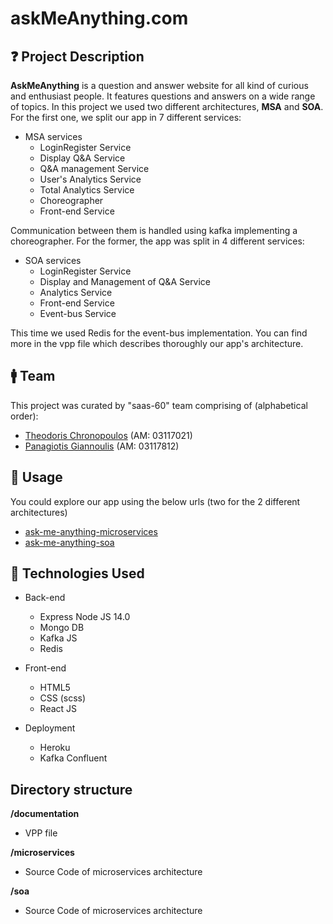 # askMeAnything.com

## :question: Project Description

**AskMeAnything** is a question and answer website for all kind of curious and enthusiast people. 
It features questions and answers on a wide range of topics. In this project we used two different architectures, **MSA** and **SOA**. 
For the first one, we split our app in 7 different services:

* MSA services
    * LoginRegister Service
    * Display Q&A Service
    * Q&A management Service
    * User's Analytics Service
    * Total Analytics Service
    * Choreographer
    * Front-end Service
    
Communication between them is handled using kafka implementing a choreographer.
For the former, the app was split in 4 different services:

* SOA services
    * LoginRegister Service
    * Display and Management of Q&A Service
    * Analytics Service
    * Front-end Service
    * Event-bus Service
    
This time we used Redis for the event-bus implementation. You can find more in the vpp file which describes thoroughly our app's 
architecture.

## :mens: Team

This project was curated by "saas-60" team comprising of (alphabetical order):
* [Theodoris Chronopoulos](https://github.com/theodore-chronopoulos) (AM: 03117021)
* [Panagiotis Giannoulis](https://github.com/pangiann) (AM: 03117812)


## :nut_and_bolt: Usage 
You could explore our app using the below urls (two for the 2 different architectures)

 - [ask-me-anything-microservices](https://ask-me-anything-service.herokuapp.com)
 - [ask-me-anything-soa](https://ask-me-anything-soa.herokuapp.com/)

## :hammer: Technologies Used

* Back-end
    * Express Node JS 14.0
    * Mongo DB
    * Kafka JS
    * Redis


* Front-end
    * HTML5
    * CSS (scss)
    * React JS

* Deployment
    * Heroku
    * Kafka Confluent
    
    

## Directory structure

**/documentation**
- VPP file

**/microservices**
- Source Code of microservices architecture

**/soa**
- Source Code of microservices architecture

